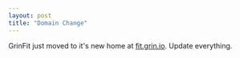 ```yaml
---
layout: post
title: "Domain Change"
---
```


GrinFit just moved to it's new home at [fit.grin.io](http://fit.grin.io). Update everything.
